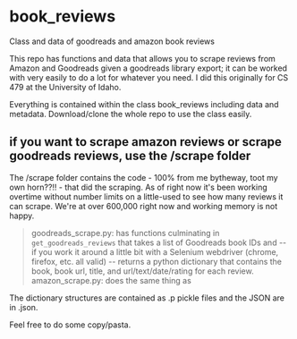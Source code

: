 # book_reviews
Class and data of goodreads and amazon book reviews

This repo has functions and data that allows you to scrape reviews from Amazon and Goodreads given a goodreads library export; it can be worked with very easily to do a lot for whatever you need. I did this originally for CS 479 at the University of Idaho.

Everything is contained within the class book_reviews including data and metadata. Download/clone the whole repo to use the class easily. 

## if you want to scrape amazon reviews or scrape goodreads reviews, use the /scrape folder

The /scrape folder contains the code - 100% from me bytheway, toot my own horn??!! - that did the scraping. As of right now it's been working overtime without number limits on a little-used to see how many reviews it can scrape. We're at over 600,000 right now and working memory is not happy.

> goodreads_scrape.py: has functions culminating in `get_goodreads_reviews` that takes a list of Goodreads book IDs and -- if you work it around a little bit with a Selenium webdriver (chrome, firefox, etc. all valid) -- returns a python dictionary that contains the book, book url, title, and url/text/date/rating for each review.
> amazon_scrape.py: does the same thing as 

The dictionary structures are contained as .p pickle files and the JSON are in .json.

Feel free to do some copy/pasta.
